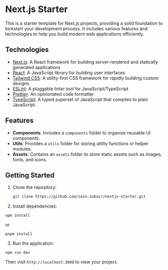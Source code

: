 # Next.js Starter

This is a starter template for Next.js projects, providing a solid foundation to kickstart your development process. It includes various features and technologies to help you build modern web applications efficiently.

## Technologies

- [Next.js](https://nextjs.org): A React framework for building server-rendered and statically generated applications
- [React](https://reactjs.org): A JavaScript library for building user interfaces
- [Tailwind CSS](https://tailwindcss.com): A utility-first CSS framework for rapidly building custom designs
- [ESLint](https://eslint.org): A pluggable linter tool for JavaScript/TypeScript
- [Prettier](https://prettier.io): An opinionated code formatter
- [TypeScript](https://www.typescriptlang.org): A typed superset of JavaScript that compiles to plain JavaScript.

## Features

- **Components**: Includes a `components` folder to organize reusable UI components.
- **Utils**: Provides a `utils` folder for storing utility functions or helper modules.
- **Assets**: Contains an `assets` folder to store static assets such as images, fonts, and icons.

## Getting Started

1. Clone the repository:

   ```bash
   git clone https://github.com/zain-zubair/nextjs-starter.git
   ```

2. Install dependencies:

```
npm install
```

or

```
pnpm install
```

3. Run the application:

```
npm run dev
```

Then visit `http://localhost:3000` to view your project.
